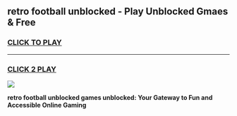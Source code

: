 
## retro football unblocked - Play Unblocked Gmaes & Free
<h3>
<a href="https://news.freeplayer.one?title=retro_football_unblocked&ref=16F">CLICK TO PLAY</a></h3>
<hr>

<h3>
<a href="https://news.freeplayer.one?title=retro_football_unblocked&ref=16F">CLICK 2 PLAY</a>
  
</h3>

<a href="https://news.freeplayer.one?title=retro_football_unblocked&ref=16F/"><img src="https://clearcache.store/games.png"></a>


**retro football unblocked games unblocked: Your Gateway to Fun and Accessible Online Gaming**
